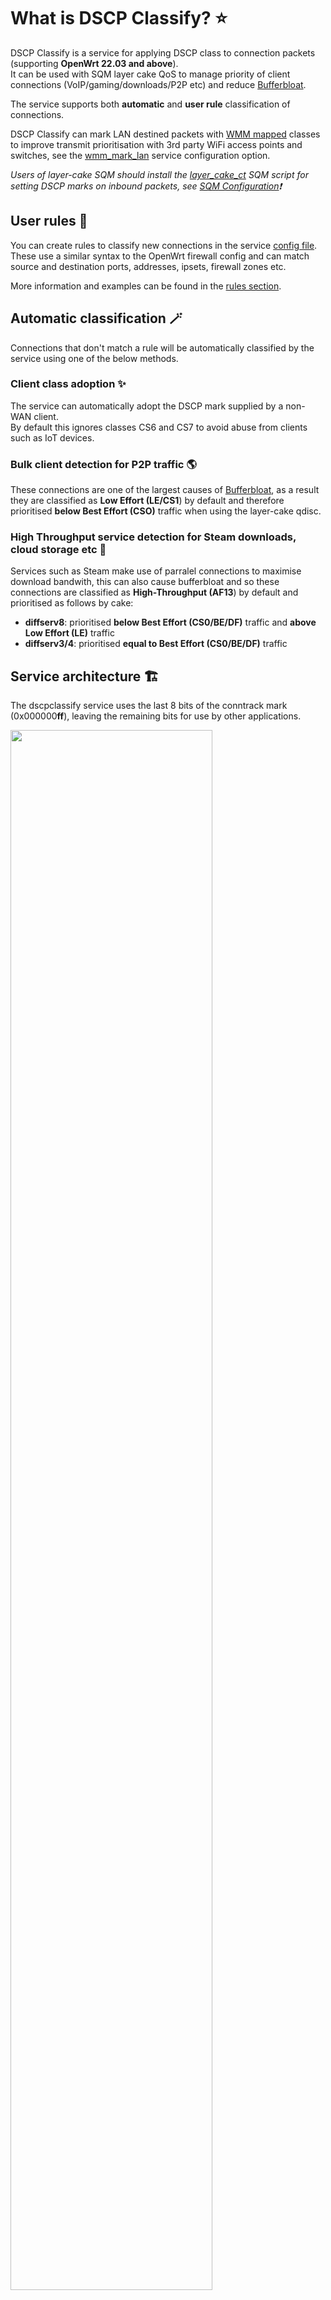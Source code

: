 # What is DSCP Classify? ⭐
DSCP Classify is a service for applying DSCP class to connection packets (supporting **OpenWrt 22.03 and above**).\
It can be used with SQM layer cake QoS to manage priority of client connections (VoIP/gaming/downloads/P2P etc) and reduce [Bufferbloat](https://en.wikipedia.org/wiki/Bufferbloat).

The service supports both **automatic** and **user rule** classification of connections.

DSCP Classify can mark LAN destined packets with [WMM mapped](https://datatracker.ietf.org/doc/html/rfc8325#section-4.3) classes to improve transmit prioritisation with 3rd party WiFi access points and switches, see the [wmm_mark_lan](#section-service) service configuration option.

_Users of layer-cake SQM should install the [layer_cake_ct](#layer_cake_ctqos) SQM script for setting DSCP marks on inbound packets, see [SQM Configuration](#sqm-configuration-)❗_

## User rules 📝
You can create rules to classify new connections in the service [config file](#configuration-%EF%B8%8F).\
These use a similar syntax to the OpenWrt firewall config and can match source and destination ports, addresses, ipsets, firewall zones etc.

More information and examples can be found in the [rules section](#section-rule).

## Automatic classification 🪄
Connections that don't match a rule will be automatically classified by the service using one of the below methods.

### Client class adoption ✨
The service can automatically adopt the DSCP mark supplied by a non-WAN client.\
By default this ignores classes CS6 and CS7 to avoid abuse from clients such as IoT devices.

### Bulk client detection for P2P traffic 🌎
These connections are one of the largest causes of [Bufferbloat](https://en.wikipedia.org/wiki/Bufferbloat), as a result they are classified as **Low Effort (LE/CS1**) by default and therefore prioritised **below Best Effort (CSO)** traffic when using the layer-cake qdisc.

### High Throughput service detection for Steam downloads, cloud storage etc 🚛
Services such as Steam make use of parralel connections to maximise download bandwith, this can also cause bufferbloat and so these connections are classified as **High-Throughput (AF13**) by default and prioritised as follows by cake:
  * **diffserv8**: prioritised **below Best Effort (CS0/BE/DF)** traffic and **above Low Effort (LE)** traffic
  * **diffserv3/4**: prioritised **equal to Best Effort (CS0/BE/DF)** traffic

## Service architecture 🏗️ 

The dscpclassify service uses the last 8 bits of the conntrack mark (0x000000**ff**), leaving the remaining bits for use by other applications.

<img src="https://user-images.githubusercontent.com/46714706/188151111-9167e54d-482e-4584-b43b-0759e0ad7561.png" width="80%">

# Service installation ⚙️
To install dscpclassify service via command line you can use the following sets of commands.

### dscpclassify 

```
repo="https://raw.githubusercontent.com/jeverley/dscpclassify/main"
mkdir -p "/etc/dscpclassify.d"
if [ ! -f "/etc/config/dscpclassify" ]; then
    wget "$repo/etc/config/dscpclassify" -O "/etc/config/dscpclassify"
else
    wget "$repo/etc/config/dscpclassify" -O "/etc/config/dscpclassify_git"
fi
wget "$repo/etc/dscpclassify.d/main.nft" -O "/etc/dscpclassify.d/main.nft"
wget "$repo/etc/dscpclassify.d/maps.nft" -O "/etc/dscpclassify.d/maps.nft"
wget "$repo/etc/dscpclassify.d/verdicts.nft" -O "/etc/dscpclassify.d/verdicts.nft"
wget "$repo/etc/hotplug.d/iface/21-dscpclassify" -O "/etc/hotplug.d/iface/21-dscpclassify"
wget "$repo/etc/init.d/dscpclassify" -O "/etc/init.d/dscpclassify"
chmod +x "/etc/init.d/dscpclassify"
/etc/init.d/dscpclassify enable
/etc/init.d/dscpclassify start
```

### layer_cake_ct.qos
#### _Ingress DSCP marking for SQM cake requires installation and [configuration](#sqm-configuration-) of 'layer_cake_ct.qos' and the package 'kmod-sched-ctinfo'❗_

```
repo="https://raw.githubusercontent.com/jeverley/dscpclassify/main"
opkg update
opkg install kmod-sched-ctinfo
wget "$repo/usr/lib/sqm/layer_cake_ct.qos" -O "/usr/lib/sqm/layer_cake_ct.qos"
wget "$repo/usr/lib/sqm/layer_cake_ct.qos.help" -O "/usr/lib/sqm/layer_cake_ct.qos.help"
```
# Configuration ⚙️
The service configuration is located in '/etc/config/dscpclassify'.

**A working default configuration is provided with the service which should work for most users.**

### Section "service"
|Name | Type | Required | Default | Description|
|--- | --- | --- | --- | ---|
|class_bulk | string | no | le | The default DSCP class applied to bulk connections |
|class_high_throughput | string | no | af13 | The default DSCP class applied to high-throughput connections |
|wmm_mark_lan | boolean | no | 0 | Mark packets going out of LAN interfaces with DSCP values respective of [WMM (RFC-8325)](https://datatracker.ietf.org/doc/html/rfc8325#section-4.3) |
|**Advanced** | | | | _**The below options are typically only required on non-standard setups**_ |
|_lan_zone_ | list | no | lan | Used to specify LAN firewall zones (lan/guest etc) |
|_wan_zone_ | list | no | wan | Used to specify WAN firewall zones |
|_lan_device_ | list | no | | Used to specify LAN network interfaces (L3 physical interface i.e. `br-lan`) |
|_wan_device_ | list | no | | Used to specify WAN network interfaces (L3 physical interface) |

### Section "client_class_adoption"
|Name | Type | Required | Default | Description|
|--- | --- | --- | --- | ---|
|enabled | boolean | no | 1 | Adopt the DSCP class supplied by a non-WAN client |
|exclude_class | list | no | cs6, cs7 | Classes to ignore from client class adoption |
|src_ip | list | no | | Include/Exclude source IPs for class adoption, preface excluded IPs with ! |

### Section "bulk_client_detection"
|Name | Type | Required | Default | Description|
|--- | --- | --- | --- | ---|
|enabled | boolean | no | 1 | Detect and classify bulk client connections (i.e. P2P)|
|class | string | no | | Override the service level class_high_throughput setting |
|**Advanced** | | | | _**The default configuration for the below should work for most users**_ |
|_min_connections_ | number | no | 10 | Minimum established connections for a client port to be considered as bulk |
|_min_bytes_ | number | no | 10000 | Minimum bytes before a client port is classified as bulk |

### Section "high_throughput_service_detection"
|Name | Type | Required | Default | Description|
|--- | --- | --- | --- | ---|
|enabled | boolean | no | 1 | Detect and classify high throughput service connections (i.e. Windows Update/Steam downloads) 
|class | string | no | | Override the service level class_high_throughput setting |
|**Advanced** | | | | _**The default configuration for the below should work for most users**_ |
|_min_connections_ | number | no | 3 | Minimum established connections for a service to be considered as high-throughput |
|_min_bytes_ | number | no | 1000000 | Minimum bytes before the connection is classified as high-throughput |

### Section "rule"
The rule sections in `/etc/config/dscpclassify` use the same syntax as OpenWrt's firewal, the **class** option is used to specified the desired DSCP.\
The OpenWrt fw4 rule syntax is outlined in the [OpenWrt Wiki](https://openwrt.org/docs/guide-user/firewall/firewall_configuration#rules), dscpclassify default rules can be viewed [here](https://github.com/jeverley/dscpclassify/blob/main/etc/config/dscpclassify)'. 

The rules support matching source/destination addresses in nft **sets**, these can be dynamically updated from external sources such as dnsmasq.

#### Example user rule 📃

```
config rule
	option name 'DNS'
	list proto 'tcp'
	list proto 'udp'
	list dest_port '53'
	list dest_port '853'
	list dest_port '5353'
	option class 'cs5'
	option counter '0'
```
The counter option can be enabled to count the number of matched connections for a rule.

### Section "ipset"
The ipset sections in `/etc/config/dscpclassify` use the same syntax as OpenWrt's firewall, they can be used in conjunction with rules for dynamically populated ip matching.\
The OpenWrt fw4 ipset syntax is outlined in the [OpenWrt Wiki](https://openwrt.org/docs/guide-user/firewall/firewall_configuration#options_fw4), dscpclassify default rules can be viewed [here](https://github.com/jeverley/dscpclassify/blob/main/etc/config/dscpclassify).

#### Example ipset and rule 📃

```
config ipset
	option name 'xcloud'
	option interval '1'
	list entry '13.104.0.0/14' # Western Europe

config rule
	option name 'Xbox Cloud Gaming'
	option proto 'udp'
	option family 'ipv4'
	list dest_ip '@xcloud'
	list dest_port '1000-1150'
	list dest_port '9002'
	option class 'af41'
```


# SQM configuration 🚀

The **'layer_cake_ct.qos'** queue setup script must be selected for your wan device in SQM setup,

It is important that **Ignore DSCP** on ingress is **Allow** in SQM setup otherwise cake will ignore the service's DSCP classes.

### Below is validated working SQM config for use with the service

| Config parameter | Value |
| ----------- | ----------- |
| qdisc_advanced | 1 |
| squash_dscp | 0, to ensure cake does not remove ingress packet DSCP values|
| **squash_ingress** | **0, to ensure cake looks at packet marks on ingress** |
| qdisc_really_really_advanced | 1 |
| iqdisc_opts | nat dual-dsthost ingress diffserv4 |
| eqdisc_opts | nat dual-srchost ack-filter diffserv4 |
| **script** | **layer_cake_ct.qos** |
<br />

<img src="https://user-images.githubusercontent.com/46714706/190709086-c2e820ed-11ed-4be4-8e57-fba4ab6db190.png" width="50%">
<img src="https://user-images.githubusercontent.com/46714706/210797512-a2419605-5bd4-469b-8c99-2d881c2c8706.png" width="50%">
